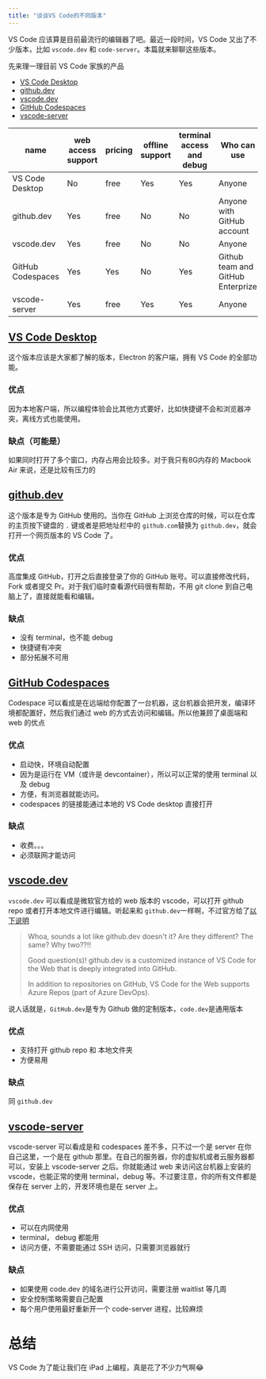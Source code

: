 ```yaml
---
title: "谈谈VS Code的不同版本"
---
```

VS Code 应该算是目前最流行的编辑器了吧。最近一段时间，VS Code 又出了不少版本，比如 `vscode.dev` 和 `code-server`。本篇就来聊聊这些版本。

先来理一理目前 VS Code 家族的产品
- [VS Code Desktop](https://code.visualstudio.com/)
- [github.dev](https://github.com/github/dev)
- [vscode.dev](https://code.visualstudio.com/blogs/2021/10/20/vscode-dev)
- [GitHub Codespaces](https://code.visualstudio.com/docs/remote/codespaces)
- [vscode-server](https://code.visualstudio.com/docs/remote/vscode-server)

name|web access support|pricing|offline support|terminal access and debug|Who can use
--|--|--|--|--|--
VS Code Desktop|No|free|Yes|Yes|Anyone
github.dev|Yes|free|No|No|Anyone with GitHub account
vscode.dev|Yes|free|No|No|Anyone
GitHub Codespaces|Yes|Yes|No|Yes|Github team and GitHub Enterprize
vscode-server|Yes|free|Yes|Yes|Anyone




## [VS Code Desktop](https://code.visualstudio.com/)
这个版本应该是大家都了解的版本，Electron 的客户端，拥有 VS Code 的全部功能。

### 优点
因为本地客户端，所以编程体验会比其他方式要好，比如快捷键不会和浏览器冲突，离线方式也能使用。

### 缺点（可能是）
如果同时打开了多个窗口，内存占用会比较多。对于我只有8G内存的 Macbook Air 来说，还是比较有压力的

## [github.dev](https://github.com/github/dev)
这个版本是专为 GitHub 使用的。当你在 GitHub 上浏览仓库的时候，可以在仓库的主页按下键盘的 `.` 键或者是把地址栏中的 `github.com`替换为 `github.dev`，就会打开一个网页版本的 VS Code 了。
### 优点
高度集成 GitHub，打开之后直接登录了你的 GitHub 账号。可以直接修改代码，Fork 或者提交 Pr。对于我们临时查看源代码很有帮助，不用 git clone 到自己电脑上了，直接就能看和编辑。
### 缺点
- 没有 terminal，也不能 debug
- 快捷键有冲突
- 部分拓展不可用

## [GitHub Codespaces](https://code.visualstudio.com/docs/remote/codespaces)
Codespace 可以看成是在远端给你配置了一台机器，这台机器会把开发，编译环境都配置好，然后我们通过 web 的方式去访问和编辑。所以他兼顾了桌面端和 web 的优点
### 优点
- 启动快，环境自动配置
- 因为是运行在 VM（或许是 devcontainer），所以可以正常的使用 terminal 以及 debug
- 方便，有浏览器就能访问。
- codespaces 的链接能通过本地的 VS Code desktop 直接打开

### 缺点
- 收费。。。
- 必须联网才能访问

## [vscode.dev](https://code.visualstudio.com/blogs/2021/10/20/vscode-dev)
`vscode.dev` 可以看成是微软官方给的 web 版本的 vscode，可以打开 github repo 或者打开本地文件进行编辑。听起来和 `github.dev`一样啊，不过官方给了[以下说明](https://code.visualstudio.com/blogs/2021/10/20/vscode-dev#_github)
> Whoa, sounds a lot like github.dev doesn't it? Are they different? The same? Why two??!!
> 
> Good question(s)! github.dev is a customized instance of VS Code for the Web that is deeply integrated into GitHub.
> 
> In addition to repositories on GitHub, VS Code for the Web supports Azure Repos (part of Azure DevOps).

说人话就是，`GitHub.dev`是专为 Github 做的定制版本，`code.dev`是通用版本
### 优点
- 支持打开 github repo 和 本地文件夹
- 方便易用

### 缺点
同 `github.dev`

## [vscode-server](https://code.visualstudio.com/docs/remote/vscode-server)
vscode-server 可以看成是和 codespaces 差不多，只不过一个是 server 在你自己这里，一个是在 github 那里。在自己的服务器，你的虚拟机或者云服务器都可以，安装上 vscode-server 之后。你就能通过 web 来访问这台机器上安装的 vscode，也能正常的使用 terminal，debug 等。不过要注意，你的所有文件都是保存在 server 上的，开发环境也是在 server 上。
### 优点
- 可以在内网使用
- terminal， debug 都能用
- 访问方便，不需要能通过 SSH 访问，只需要浏览器就行
### 缺点
- 如果使用 code.dev 的域名进行公开访问，需要注册 waitlist 等几周
- 安全控制策略需要自己配置
- 每个用户使用最好重新开一个 code-server 进程，比较麻烦

# 总结
VS Code 为了能让我们在 iPad 上编程，真是花了不少力气啊😂

